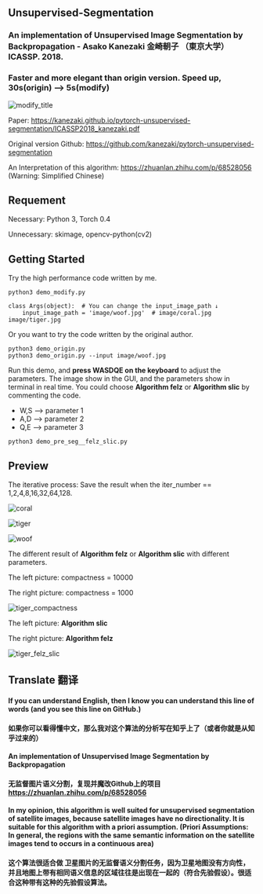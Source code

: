 ## Unsupervised-Segmentation
### An implementation of **Unsupervised Image Segmentation by Backpropagation  - Asako Kanezaki 金崎朝子** （東京大学）ICASSP. 2018. 
### **Faster and more elegant than origin version. Speed up, 30s(origin) --> 5s(modify)**

![](https://github.com/Yonv1943/Unsupervised-Segmentation/blob/master/readme_image/ICASSP2018_modify.png "modify_title")


Paper: https://kanezaki.github.io/pytorch-unsupervised-segmentation/ICASSP2018_kanezaki.pdf

Original version Github: https://github.com/kanezaki/pytorch-unsupervised-segmentation

An Interpretation of this algorithm: https://zhuanlan.zhihu.com/p/68528056 (Warning: Simplified Chinese)


## Requement

Necessary: Python 3, Torch 0.4

Unnecessary: skimage, opencv-python(cv2)




## Getting Started
Try the high performance code written by me.
```
python3 demo_modify.py

class Args(object):  # You can change the input_image_path ↓
    input_image_path = 'image/woof.jpg'  # image/coral.jpg image/tiger.jpg
```
  

Or you want to try the code written by the original author.
```
python3 demo_origin.py 
python3 demo_origin.py --input image/woof.jpg
```
  
Run this demo, and **press WASDQE on the keyboard** to adjust the parameters.
The image show in the GUI, and the parameters show in terminal in real time.
You could choose **Algorithm felz** or **Algorithm slic** by commenting the code.
* W,S --> parameter 1
* A,D --> parameter 2
* Q,E --> parameter 3
```
python3 demo_pre_seg__felz_slic.py
```

## Preview
The iterative process: Save the result when the iter_number == 1,2,4,8,16,32,64,128.

![](https://github.com/Yonv1943/Unsupervised-Segmentation/blob/master/readme_image/coral_128.gif "coral")

![](https://github.com/Yonv1943/Unsupervised-Segmentation/blob/master/readme_image/tiger_128.gif "tiger")

![](https://github.com/Yonv1943/Unsupervised-Segmentation/blob/master/readme_image/woof_128.gif "woof")
  


The different result of **Algorithm felz** or **Algorithm slic** with different parameters.

The left picture: compactness = 10000

The right picture: compactness = 1000

![](https://github.com/Yonv1943/Unsupervised-Segmentation/blob/master/readme_image/tiger_compactness.jpg "tiger_compactness")

The left picture: **Algorithm slic**

The right picture:  **Algorithm felz**

![](https://github.com/Yonv1943/Unsupervised-Segmentation/blob/master/readme_image/tiger_felz_slic.jpg "tiger_felz_slic")




## Translate 翻译

#### If you can understand English, then I know you can understand this line of words (and you see this line on GitHub.)
#### 如果你可以看得懂中文，那么我对这个算法的分析写在知乎上了（或者你就是从知乎过来的）
  
  
#### An implementation of **Unsupervised Image Segmentation by Backpropagation**
#### 无监督图片语义分割，复现并魔改Github上的项目 https://zhuanlan.zhihu.com/p/68528056


#### In my opinion, this algorithm is well suited for unsupervised segmentation of satellite images, because satellite images have no directionality. It is suitable for this algorithm with a priori assumption. (Priori Assumptions: In general, the regions with the same semantic information on the satellite images tend to occurs in a continuous area)
#### 这个算法很适合做 卫星图片的无监督语义分割任务，因为卫星地图没有方向性，并且地图上带有相同语义信息的区域往往是出现在一起的（符合先验假设）。很适合这种带有这种的先验假设算法。